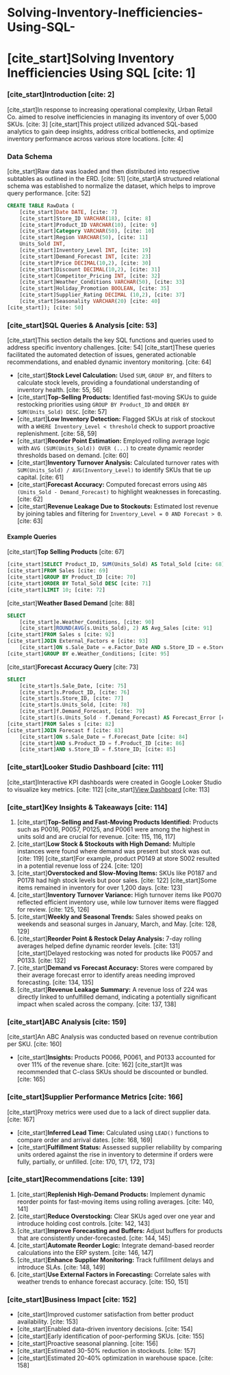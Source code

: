 # Solving-Inventory-Inefficiencies-Using-SQL-
# [cite\_start]Solving Inventory Inefficiencies Using SQL [cite: 1]

### [cite\_start]Introduction [cite: 2]

[cite\_start]In response to increasing operational complexity, Urban Retail Co. aimed to resolve inefficiencies in managing its inventory of over 5,000 SKUs. [cite: 3] [cite\_start]This project utilized advanced SQL-based analytics to gain deep insights, address critical bottlenecks, and optimize inventory performance across various store locations. [cite: 4]

### Data Schema

[cite\_start]Raw data was loaded and then distributed into respective subtables as outlined in the ERD. [cite: 51] [cite\_start]A structured relational schema was established to normalize the dataset, which helps to improve query performance. [cite: 52]

```sql
CREATE TABLE RawData (
    [cite_start]Date DATE, [cite: 7]
    [cite_start]Store_ID VARCHAR(18), [cite: 8]
    [cite_start]Product_ID VARCHAR(10), [cite: 9]
    [cite_start]Category VARCHAR(50), [cite: 10]
    [cite_start]Region VARCHAR(50), [cite: 11]
    Units_Sold INT,
    [cite_start]Inventory_Level INT, [cite: 19]
    [cite_start]Demand_Forecast INT, [cite: 23]
    [cite_start]Price DECIMAL(10,2), [cite: 30]
    [cite_start]Discount DECIMAL(10,2), [cite: 31]
    [cite_start]Competitor_Pricing INT, [cite: 32]
    [cite_start]Weather_Conditions VARCHAR(50), [cite: 33]
    [cite_start]Holiday_Promotion BOOLEAN, [cite: 35]
    [cite_start]Supplier_Rating DECIMAL (10,2), [cite: 37]
    [cite_start]Seasonality VARCHAR(20) [cite: 40]
[cite_start]); [cite: 50]
```

### [cite\_start]SQL Queries & Analysis [cite: 53]

[cite\_start]This section details the key SQL functions and queries used to address specific inventory challenges. [cite: 54] [cite\_start]These queries facilitated the automated detection of issues, generated actionable recommendations, and enabled dynamic inventory monitoring. [cite: 64]

  * [cite\_start]**Stock Level Calculation:** Used `SUM`, `GROUP BY`, and filters to calculate stock levels, providing a foundational understanding of inventory health. [cite: 55, 56]
  * [cite\_start]**Top-Selling Products:** Identified fast-moving SKUs to guide restocking priorities using `GROUP BY Product_ID` and `ORDER BY SUM(Units_Sold) DESC`. [cite: 57]
  * [cite\_start]**Low Inventory Detection:** Flagged SKUs at risk of stockout with a `WHERE Inventory_Level < threshold` check to support proactive replenishment. [cite: 58, 59]
  * [cite\_start]**Reorder Point Estimation:** Employed rolling average logic with `AVG (SUM(Units_Sold)) OVER (...)` to create dynamic reorder thresholds based on demand. [cite: 60]
  * [cite\_start]**Inventory Turnover Analysis:** Calculated turnover rates with `SUM(Units_Sold) / AVG(Inventory_Level)` to identify SKUs that tie up capital. [cite: 61]
  * [cite\_start]**Forecast Accuracy:** Computed forecast errors using `ABS (Units_Sold - Demand_Forecast)` to highlight weaknesses in forecasting. [cite: 62]
  * [cite\_start]**Revenue Leakage Due to Stockouts:** Estimated lost revenue by joining tables and filtering for `Inventory_Level = 0 AND Forecast > 0`. [cite: 63]

#### Example Queries

[cite\_start]**Top Selling Products** [cite: 67]

```sql
[cite_start]SELECT Product_ID, SUM(Units_Sold) AS Total_Sold [cite: 68]
[cite_start]FROM Sales [cite: 69]
[cite_start]GROUP BY Product_ID [cite: 70]
[cite_start]ORDER BY Total_Sold DESC [cite: 71]
[cite_start]LIMIT 10; [cite: 72]
```

[cite\_start]**Weather Based Demand** [cite: 88]

```sql
SELECT
    [cite_start]e.Weather_Conditions, [cite: 90]
    [cite_start]ROUND(AVG(s.Units_Sold), 2) AS Avg_Sales [cite: 91]
[cite_start]FROM Sales s [cite: 92]
[cite_start]JOIN External_Factors e [cite: 93]
    [cite_start]ON s.Sale_Date = e.Factor_Date AND s.Store_ID = e.Store_ID [cite: 94]
[cite_start]GROUP BY e.Weather_Conditions; [cite: 95]
```

[cite\_start]**Forecast Accuracy Query** [cite: 73]

```sql
SELECT
    [cite_start]s.Sale_Date, [cite: 75]
    [cite_start]s.Product_ID, [cite: 76]
    [cite_start]s.Store_ID, [cite: 77]
    [cite_start]s.Units_Sold, [cite: 78]
    [cite_start]f.Demand_Forecast, [cite: 79]
    [cite_start](s.Units_Sold - f.Demand_Forecast) AS Forecast_Error [cite: 80, 81]
[cite_start]FROM Sales s [cite: 82]
[cite_start]JOIN Forecast f [cite: 83]
    [cite_start]ON s.Sale_Date = f.Forecast_Date [cite: 84]
    [cite_start]AND s.Product_ID = f.Product_ID [cite: 86]
    [cite_start]AND s.Store_ID = f.Store_ID; [cite: 85]
```

### [cite\_start]Looker Studio Dashboard [cite: 111]

[cite\_start]Interactive KPI dashboards were created in Google Looker Studio to visualize key metrics. [cite: 112]
[cite\_start][View Dashboard](https://lookerstudio.google.com/reporting/af4086e5-bad2-4e92-ab12-ad998258081d) [cite: 113]

### [cite\_start]Key Insights & Takeaways [cite: 114]

1.  [cite\_start]**Top-Selling and Fast-Moving Products Identified:** Products such as P0016, P0057, P0125, and P0061 were among the highest in units sold and are crucial for revenue. [cite: 115, 116, 117]
2.  [cite\_start]**Low Stock & Stockouts with High Demand:** Multiple instances were found where demand was present but stock was out. [cite: 119] [cite\_start]For example, product P0149 at store S002 resulted in a potential revenue loss of 224. [cite: 120]
3.  [cite\_start]**Overstocked and Slow-Moving Items:** SKUs like P0187 and P0178 had high stock levels but poor sales. [cite: 122] [cite\_start]Some items remained in inventory for over 1,200 days. [cite: 123]
4.  [cite\_start]**Inventory Turnover Variance:** High turnover items like P0070 reflected efficient inventory use, while low turnover items were flagged for review. [cite: 125, 126]
5.  [cite\_start]**Weekly and Seasonal Trends:** Sales showed peaks on weekends and seasonal surges in January, March, and May. [cite: 128, 129]
6.  [cite\_start]**Reorder Point & Restock Delay Analysis:** 7-day rolling averages helped define dynamic reorder levels. [cite: 131] [cite\_start]Delayed restocking was noted for products like P0057 and P0133. [cite: 132]
7.  [cite\_start]**Demand vs Forecast Accuracy:** Stores were compared by their average forecast error to identify areas needing improved forecasting. [cite: 134, 135]
8.  [cite\_start]**Revenue Leakage Summary:** A revenue loss of 224 was directly linked to unfulfilled demand, indicating a potentially significant impact when scaled across the company. [cite: 137, 138]

### [cite\_start]ABC Analysis [cite: 159]

[cite\_start]An ABC Analysis was conducted based on revenue contribution per SKU. [cite: 160]

  * [cite\_start]**Insights:** Products P0066, P0061, and P0133 accounted for over 11% of the revenue share. [cite: 162] [cite\_start]It was recommended that C-class SKUs should be discounted or bundled. [cite: 165]

### [cite\_start]Supplier Performance Metrics [cite: 166]

[cite\_start]Proxy metrics were used due to a lack of direct supplier data. [cite: 167]

  * [cite\_start]**Inferred Lead Time:** Calculated using `LEAD()` functions to compare order and arrival dates. [cite: 168, 169]
  * [cite\_start]**Fulfillment Status:** Assessed supplier reliability by comparing units ordered against the rise in inventory to determine if orders were fully, partially, or unfilled. [cite: 170, 171, 172, 173]

### [cite\_start]Recommendations [cite: 139]

1.  [cite\_start]**Replenish High-Demand Products:** Implement dynamic reorder points for fast-moving items using rolling averages. [cite: 140, 141]
2.  [cite\_start]**Reduce Overstocking:** Clear SKUs aged over one year and introduce holding cost controls. [cite: 142, 143]
3.  [cite\_start]**Improve Forecasting and Buffers:** Adjust buffers for products that are consistently under-forecasted. [cite: 144, 145]
4.  [cite\_start]**Automate Reorder Logic:** Integrate demand-based reorder calculations into the ERP system. [cite: 146, 147]
5.  [cite\_start]**Enhance Supplier Monitoring:** Track fulfillment delays and introduce SLAs. [cite: 148, 149]
6.  [cite\_start]**Use External Factors in Forecasting:** Correlate sales with weather trends to enhance forecast accuracy. [cite: 150, 151]

### [cite\_start]Business Impact [cite: 152]

  * [cite\_start]Improved customer satisfaction from better product availability. [cite: 153]
  * [cite\_start]Enabled data-driven inventory decisions. [cite: 154]
  * [cite\_start]Early identification of poor-performing SKUs. [cite: 155]
  * [cite\_start]Proactive seasonal planning. [cite: 156]
  * [cite\_start]Estimated 30-50% reduction in stockouts. [cite: 157]
  * [cite\_start]Estimated 20-40% optimization in warehouse space. [cite: 158]
